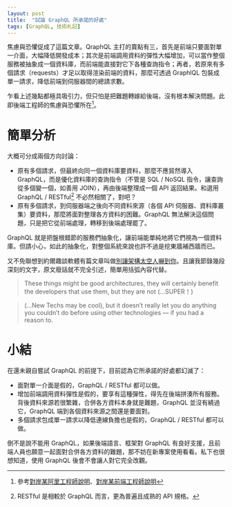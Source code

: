 ```yaml
---
layout: post
title:  "試論 GraphQL 所承諾的好處"
tags: [GraphQL, 技術札記]
---
```


焦慮與恐懼促成了這篇文章。QraphQL 主打的賣點有三，首先是前端只要面對單一介面，大幅降低開發成本；其次是前端調用資料的彈性大幅增加，可以當作整個服務被抽象成一個資料庫，而前端能直接對它下各種查詢指令；再者，若原來有多個請求（requests）才足以取得渲染前端的資料，那麼可透過 GraphlQL 包裝成單一請求，降低前端到伺服器間的總請求數。

乍看上述幾點都極具吸引力，但只怕是把難題轉嫁給後端，沒有根本解決問題。此即後端工程師的焦慮與恐懼所在[^1]。

# 簡單分析
大概可分成兩個方向討論：

* 原有多個請求，但最終向同一個資料庫要資料，那麼不應貿然導入 GraphQL，而是優化資料庫的查詢指令（不管是 SQL / NoSQL 指令，讓查詢從多個變一個，如善用 JOIN），再由後端整理成一個 API 返回結果。和選用 GraphQL / RESTful[^2] 不必然相關了，對吧？
* 原有多個請求，到伺服器端之後向不同資料來源（各個 API 伺服器、資料庫叢集）要資料，那麼將面對整理各方資料的困難。GraphQL 無法解決這個問題，只是把它從前端處理，轉移到後端處理罷了。

GraphQL 就是把盤根錯節的服務們抽象化，讓前端能單純地將它們視為一個資料庫。但請小心，如此的抽象化，對整個系統來說也許不過是挖東牆補西牆而已。

又不免聯想到約爾趣談軟體有篇文章叫做[別讓架構太空人嚇到你](https://www.joelonsoftware.com/2001/04/21/dont-let-architecture-astronauts-scare-you/)。且讓我節錄幾段深刻的文字，原文廢話就不完全引述，簡單用括弧內容代替。

> These things might be good architectures, they will certainly benefit the developers that use them, but they are not (...SUPER！)

> (...New Techs may be cool), but it doesn’t really let you do anything you couldn’t do before using other technologies — if you had a reason to.



# 小結
在還未親自嘗試 GraphQL 的前提下，目前認為它所承諾的好處都幻滅了：

* 面對單一介面是假的，GraphQL / RESTful 都可以做。
* 增加前端調用資料彈性是假的，要享有這種彈性，得先在後端拼湊所有服務。背後資料來源若很繁雜，合併各方資料本身就是難題，GraphQL 並沒有繞過它，GraphQL 端到各個資料來源之間還是要面對。
* 多個請求包成單一請求以降低連線負擔也是假的，GraphQL / RESTful 都可以做。

倒不是說不能用 GraphQL，如果後端語言、框架對 GraphQL 有良好支援，且前端人員也願意一起面對合併各方資料的難題，那不妨在新專案使用看看。私下也很想知道，使用 GraphQL 後會不會讓人對它完全改觀。

[^1]: 參考[對岸某阿里工程師說明](https://www.zhihu.com/question/38596306/answer/345281442)、[對岸某前端工程師說明](https://www.zhihu.com/question/38596306/answer/79714979)
[^2]: RESTful 是相較於 GraphQL 而言，更為普遍且成熟的 API 規格。
